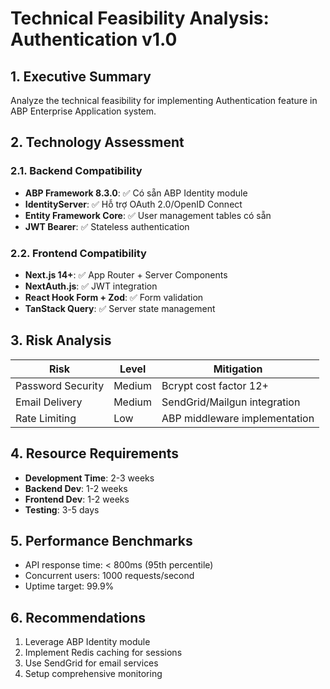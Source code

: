 # Technical Feasibility Analysis: Authentication v1.0

## 1. Executive Summary
Analyze the technical feasibility for implementing Authentication feature in ABP Enterprise Application system.

## 2. Technology Assessment

### 2.1. Backend Compatibility
- **ABP Framework 8.3.0**: ✅ Có sẵn ABP Identity module
- **IdentityServer**: ✅ Hỗ trợ OAuth 2.0/OpenID Connect
- **Entity Framework Core**: ✅ User management tables có sẵn
- **JWT Bearer**: ✅ Stateless authentication

### 2.2. Frontend Compatibility  
- **Next.js 14+**: ✅ App Router + Server Components
- **NextAuth.js**: ✅ JWT integration
- **React Hook Form + Zod**: ✅ Form validation
- **TanStack Query**: ✅ Server state management

## 3. Risk Analysis
| Risk | Level | Mitigation |
|------|-------|------------|
| Password Security | Medium | Bcrypt cost factor 12+ |
| Email Delivery | Medium | SendGrid/Mailgun integration |
| Rate Limiting | Low | ABP middleware implementation |

## 4. Resource Requirements
- **Development Time**: 2-3 weeks
- **Backend Dev**: 1-2 weeks
- **Frontend Dev**: 1-2 weeks  
- **Testing**: 3-5 days

## 5. Performance Benchmarks
- API response time: < 800ms (95th percentile)
- Concurrent users: 1000 requests/second
- Uptime target: 99.9%

## 6. Recommendations
1. Leverage ABP Identity module
2. Implement Redis caching for sessions
3. Use SendGrid for email services
4. Setup comprehensive monitoring
